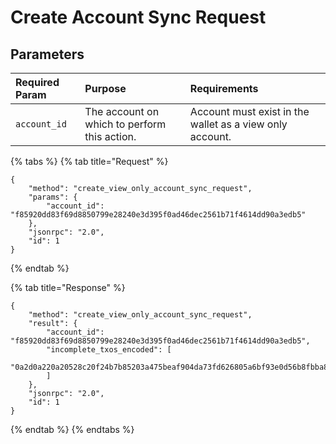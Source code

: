# Create Account Sync Request

## Parameters

| Required Param | Purpose | Requirements |
| :--- | :--- | :--- |
| `account_id` | The account on which to perform this action. | Account must exist in the wallet as a view only account. |

{% tabs %}
{% tab title="Request" %}
```
{
    "method": "create_view_only_account_sync_request",
    "params": {
        "account_id": "f85920dd83f69d8850799e28240e3d395f0ad46dec2561b71f4614dd90a3edb5"
    },
    "jsonrpc": "2.0",
    "id": 1
}
```
{% endtab %}

{% tab title="Response" %}
```
{
    "method": "create_view_only_account_sync_request",
    "result": {
        "account_id": "f85920dd83f69d8850799e28240e3d395f0ad46dec2561b71f4614dd90a3edb5",
        "incomplete_txos_encoded": [
            "0a2d0a220a20528c20f24b7b85203a475beaf904da73fd626805a6bf93e0d56b8fbba87b9c3811086bc8567df7354e12220a209e715ba7c0ea72c650a4b9ff06777c8f860803332ce33d9caa4f13e413a8f3001a220a2060ebdd120439102051664ee8b45988d5e236d44da802b5a4b11019e0f859207c22560a54b279a140856590907927242871b62242486269b9ce51892ac91d91d187bd69fd90f59afbd30ccb805bd39c372ce8b24b2bd0eef6e4d97e5f0092d52c4ebbbb2c301bd6d25e1368ada8636c7978af2e20d6d40100"
        ]
    },
    "jsonrpc": "2.0",
    "id": 1
}
```
{% endtab %}
{% endtabs %}
